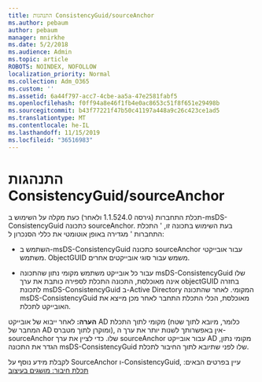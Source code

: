 ```yaml
---
title: התנהגות ConsistencyGuid/sourceAnchor
ms.author: pebaum
author: pebaum
manager: mnirkhe
ms.date: 5/2/2018
ms.audience: Admin
ms.topic: article
ROBOTS: NOINDEX, NOFOLLOW
localization_priority: Normal
ms.collection: Adm_O365
ms.custom: ''
ms.assetid: 6a44f797-acc7-4cbe-aa5a-47e2581fabf5
ms.openlocfilehash: f0ff94a8e46f1fb4e0ac8653c51f8f651e29498b
ms.sourcegitcommit: b43f77221f47b50c41197a448a9c26c423ce1ad5
ms.translationtype: MT
ms.contentlocale: he-IL
ms.lasthandoff: 11/15/2019
ms.locfileid: "36516983"
---
```

# <a name="consistencyguid--sourceanchor-behavior"></a>התנהגות ConsistencyGuid/sourceAnchor

תכלת התחברות (גירסה 1.1.524.0 ולאחר) כעת מקלה על השימוש ב-msDS-ConsistencyGuid כתכונה sourceAnchor. בעת השימוש בתכונה זו, ' התכלת התחברות ' מגדירה באופן אוטומטי את כללי הסנכרון ל:
  
- השתמש ב-msDS-ConsistencyGuid כתכונה sourceAnchor עבור אובייקטי משתמש. ObjectGUID משמש עבור סוגי אובייקטים אחרים.
    
- עבור כל אובייקט משתמש מקומי נתון שהתכונה msDS-ConsistencyGuid שלו אינה מאוכלסת, התכונה התכלת לספירה כותבת את ערך objectGUID בחזרה לתכונת msDS-ConsistencyGuid ב-Active Directory המקומי. לאחר שהתכונה msDS-ConsistencyGuid מאוכלסת, הכלי התכלת התחבר לאחר מכן מייצא את האובייקט לתכלת.
    
 **הערה:** לאחר ייבוא של אובייקט AD מקומי לתוך התכלת (כלומר, מיובא לתוך שטח המחבר של AD ומוקרן לתוך מטברס), אין באפשרותך לשנות יותר את ערך ה-sourceAnchor שלו. כדי לציין את ערך sourceAnchor עבור אובייקט AD מקומי נתון, הגדר את התכונה msDS-ConsistencyGuid שלו לפני שתיובא לתוך החיבור לתכלת. 
  
לקבלת מידע נוסף על SourceAnchor ו-ConsistencyGuid, עיין בפרטים הבאים: [תכלת חיבור: מושגים בעיצוב](https://docs.microsoft.com/azure/active-directory/connect/active-directory-aadconnect-design-concepts)
  

